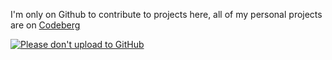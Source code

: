 I'm only on Github to contribute to projects here, all of my personal projects are on [Codeberg](https://codeberg.org/awwpotato/)

[![Please don't upload to GitHub](https://nogithub.codeberg.page/badge.svg)](https://nogithub.codeberg.page)
